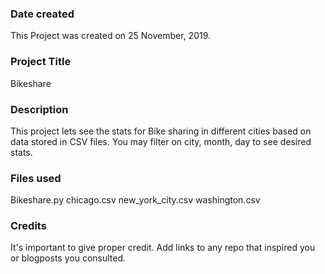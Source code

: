 ### Date created
This Project was created on 25 November, 2019.


### Project Title
Bikeshare


### Description
This project lets see the stats for Bike sharing in different cities based on 
data stored in CSV files. You may filter on city, month, day to see desired stats.
### Files used
Bikeshare.py chicago.csv new_york_city.csv washington.csv
### Credits
It's important to give proper credit. Add links to any repo that inspired you or blogposts you consulted.

